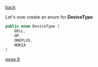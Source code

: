 [back](./page07.md)

Let's now create an enum for **DeviceType**

```java
public enum DeviceType {
    DELL,
    HP,
    ONEPLUS,
    NOKIA
}
```


[page 9](./page09.md)
